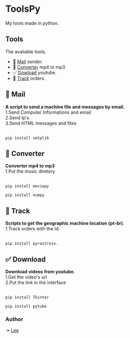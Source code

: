 <h1>ToolsPy</h1>
My tools made in python.

## Tools
The avaliable tools.
- 📧 <a href="https://github.com/vLeeH/ToolsPy/blob/main/Mail/mail.py">Mail</a> sender.
- 🎵 <a href="https://github.com/vLeeH/ToolsPy/blob/main/Converter/converter.py">Converter</a> mp4 to mp3 
- ✅ <a href="https://github.com/vLeeH/ToolsPy/blob/main/Download/download.pyw">Dowload</a> youtube. 
- 🎯 <a href="https://github.com/vLeeH/ToolsPy/blob/main/Track/track.py">Track</a> orders.

## 📧 Mail 
**A script to send a machine file and messages by email.** <br>
1.Send Computer Informations and email <br>
2.Send Ip's <br>
3.Send HTML messages and files <br>
<br>
```
pip install smtplib
```

## 🎵 Converter
**Converter mp4 to mp3** <br>
1.Put the music diretory<br>
<br>
```
pip install moviepy
```
```
pip install numpy 
```

## 🎯 Track 
**Scripts to get the geographic machine location (pt-br).** <br>
1.Track orders with the Id.<br>
<br>
```
pip install pyrastreio.
```

## ✅ Download
**Download videos from youtube.** <br>
1.Get the video's url  <br>
2.Put the link in the interface<br>
<br>
```
pip install Tkinter
```
```
pip install pytube
```

### Author 
→ <a href="https://github.com/vLeeH">Lee</a>
